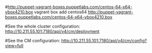 #http://puppet-vagrant-boxes.puppetlabs.com/centos-64-x64-vbox4210.box
vagrant box add centos64 http://puppet-vagrant-boxes.puppetlabs.com/centos-64-x64-vbox4210.box

#See the whole cluster configuration:
http://10.211.55.101:7180/api/v4/cm/deployment

#See the CM configuration:
http://10.211.55.101:7180/api/v4/cm/config?view=full
